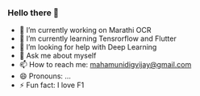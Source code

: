 ### Hello there 👋

- 🔭 I’m currently working on Marathi OCR
- 🌱 I’m currently learning Tensrorflow and Flutter
- 🤔 I’m looking for help with Deep Learning
- 💬 Ask me about myself
- 📫 How to reach me: mahamunidigvijay@gmail.com
- 😄 Pronouns: ...
- ⚡ Fun fact: I love F1

